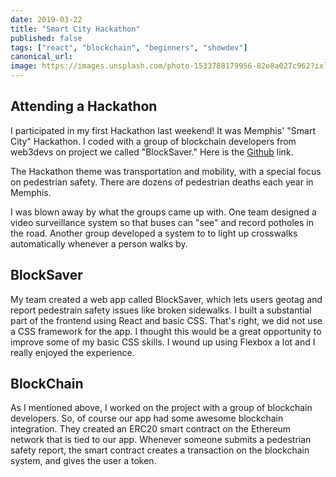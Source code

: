 ```yaml
---
date: 2019-03-22
title: "Smart City Hackathon"
published: false
tags: ["react", "blockchain", "beginners", "showdev"]
canonical_url:
image: https://images.unsplash.com/photo-1533788179956-82e8a027c962?ixlib=rb-1.2.1&ixid=eyJhcHBfaWQiOjEyMDd9&auto=format&fit=crop&w=1650&q=80
---
```


## Attending a Hackathon

I participated in my first Hackathon last weekend! It was Memphis' "Smart City" Hackathon. I coded with a group of blockchain developers from web3devs on project we called "BlockSaver." Here is the [Github](https://github.com/edezekiel/blocksaver) link.

The Hackathon theme was transportation and mobility, with a special focus on pedestrian safety. There are dozens of pedestrian deaths each year in Memphis.

I was blown away by what the groups came up with. One team designed a video surveillance system so that buses can "see" and record potholes in the road. Another group developed a system to to light up crosswalks automatically whenever a person walks by.

## BlockSaver

My team created a web app called BlockSaver, which lets users geotag and report pedestrain safety issues like broken sidewalks. I built a substantial part of the frontend using React and basic CSS. That's right, we did not use a CSS framework for the app. I thought this would be a great opportunity to improve some of my basic CSS skills. I wound up using Flexbox a lot and I really enjoyed the experience.

## BlockChain

As I mentioned above, I worked on the project with a group of blockchain developers. So, of course our app had some awesome blockchain integration. They created an ERC20 smart contract on the Ethereum network that is tied to our app. Whenever someone submits a pedestrian safety report, the smart contract creates a transaction on the blockchain system, and gives the user a token.

